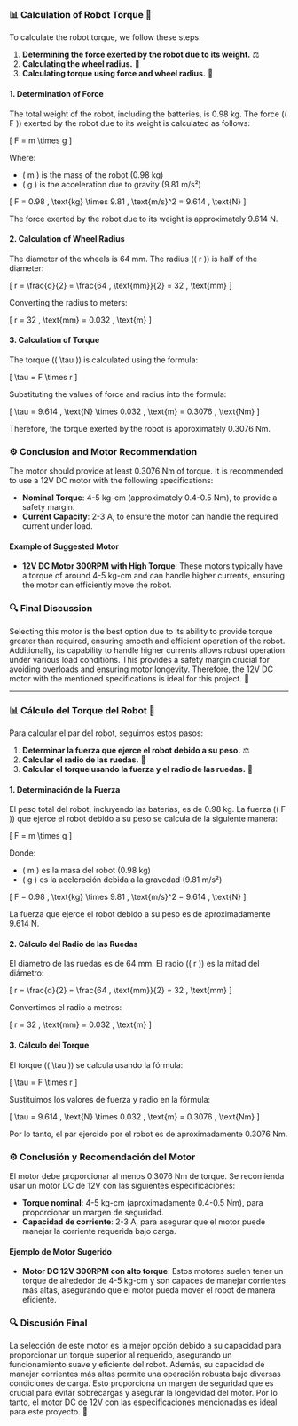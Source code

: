 ### 📊 Calculation of Robot Torque 🤖

To calculate the robot torque, we follow these steps:

1. **Determining the force exerted by the robot due to its weight.** ⚖️
2. **Calculating the wheel radius.** 🔄
3. **Calculating torque using force and wheel radius.** 🔧

#### 1. Determination of Force

The total weight of the robot, including the batteries, is 0.98 kg. The force (\( F \)) exerted by the robot due to its weight is calculated as follows:

\[ F = m \times g \]

Where:
- \( m \) is the mass of the robot (0.98 kg)
- \( g \) is the acceleration due to gravity (9.81 m/s²)

\[ F = 0.98 \, \text{kg} \times 9.81 \, \text{m/s}^2 = 9.614 \, \text{N} \]

The force exerted by the robot due to its weight is approximately 9.614 N.

#### 2. Calculation of Wheel Radius

The diameter of the wheels is 64 mm. The radius (\( r \)) is half of the diameter:

\[ r = \frac{d}{2} = \frac{64 \, \text{mm}}{2} = 32 \, \text{mm} \]

Converting the radius to meters:

\[ r = 32 \, \text{mm} = 0.032 \, \text{m} \]

#### 3. Calculation of Torque

The torque (\( \tau \)) is calculated using the formula:

\[ \tau = F \times r \]

Substituting the values of force and radius into the formula:

\[ \tau = 9.614 \, \text{N} \times 0.032 \, \text{m} = 0.3076 \, \text{Nm} \]

Therefore, the torque exerted by the robot is approximately 0.3076 Nm.

### ⚙️ Conclusion and Motor Recommendation

The motor should provide at least 0.3076 Nm of torque. It is recommended to use a 12V DC motor with the following specifications:

- **Nominal Torque**: 4-5 kg-cm (approximately 0.4-0.5 Nm), to provide a safety margin.
- **Current Capacity**: 2-3 A, to ensure the motor can handle the required current under load.

#### Example of Suggested Motor

- **12V DC Motor 300RPM with High Torque**: These motors typically have a torque of around 4-5 kg-cm and can handle higher currents, ensuring the motor can efficiently move the robot.

### 🔍 Final Discussion

Selecting this motor is the best option due to its ability to provide torque greater than required, ensuring smooth and efficient operation of the robot. Additionally, its capability to handle higher currents allows robust operation under various load conditions. This provides a safety margin crucial for avoiding overloads and ensuring motor longevity. Therefore, the 12V DC motor with the mentioned specifications is ideal for this project. 🚀

---

### 📊 Cálculo del Torque del Robot 🤖

Para calcular el par del robot, seguimos estos pasos:

1. **Determinar la fuerza que ejerce el robot debido a su peso.** ⚖️
2. **Calcular el radio de las ruedas.** 🔄
3. **Calcular el torque usando la fuerza y el radio de las ruedas.** 🔧

#### 1. Determinación de la Fuerza

El peso total del robot, incluyendo las baterías, es de 0.98 kg. La fuerza (\( F \)) que ejerce el robot debido a su peso se calcula de la siguiente manera:

\[ F = m \times g \]

Donde:
- \( m \) es la masa del robot (0.98 kg)
- \( g \) es la aceleración debida a la gravedad (9.81 m/s²)

\[ F = 0.98 \, \text{kg} \times 9.81 \, \text{m/s}^2 = 9.614 \, \text{N} \]

La fuerza que ejerce el robot debido a su peso es de aproximadamente 9.614 N.

#### 2. Cálculo del Radio de las Ruedas

El diámetro de las ruedas es de 64 mm. El radio (\( r \)) es la mitad del diámetro:

\[ r = \frac{d}{2} = \frac{64 \, \text{mm}}{2} = 32 \, \text{mm} \]

Convertimos el radio a metros:

\[ r = 32 \, \text{mm} = 0.032 \, \text{m} \]

#### 3. Cálculo del Torque

El torque (\( \tau \)) se calcula usando la fórmula:

\[ \tau = F \times r \]

Sustituimos los valores de fuerza y radio en la fórmula:

\[ \tau = 9.614 \, \text{N} \times 0.032 \, \text{m} = 0.3076 \, \text{Nm} \]

Por lo tanto, el par ejercido por el robot es de aproximadamente 0.3076 Nm.

### ⚙️ Conclusión y Recomendación del Motor

El motor debe proporcionar al menos 0.3076 Nm de torque. Se recomienda usar un motor DC de 12V con las siguientes especificaciones:

- **Torque nominal**: 4-5 kg-cm (aproximadamente 0.4-0.5 Nm), para proporcionar un margen de seguridad.
- **Capacidad de corriente**: 2-3 A, para asegurar que el motor puede manejar la corriente requerida bajo carga.

#### Ejemplo de Motor Sugerido

- **Motor DC 12V 300RPM con alto torque**: Estos motores suelen tener un torque de alrededor de 4-5 kg-cm y son capaces de manejar corrientes más altas, asegurando que el motor pueda mover el robot de manera eficiente.

### 🔍 Discusión Final

La selección de este motor es la mejor opción debido a su capacidad para proporcionar un torque superior al requerido, asegurando un funcionamiento suave y eficiente del robot. Además, su capacidad de manejar corrientes más altas permite una operación robusta bajo diversas condiciones de carga. Esto proporciona un margen de seguridad que es crucial para evitar sobrecargas y asegurar la longevidad del motor. Por lo tanto, el motor DC de 12V con las especificaciones mencionadas es ideal para este proyecto. 🚀
